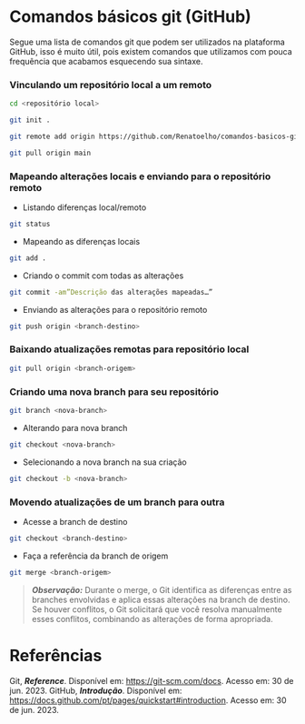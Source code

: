 # Comandos básicos git (GitHub)

Segue uma lista de comandos git que podem ser utilizados na plataforma GitHub, isso é muito útil, pois existem comandos que utilizamos com pouca frequência que acabamos esquecendo sua sintaxe.


### Vinculando um repositório local a um remoto

```bash
cd <repositório local>
```

```bash
git init .
```

```bash
git remote add origin https://github.com/Renatoelho/comandos-basicos-git.git
```

```bash
git pull origin main
```


### Mapeando alterações locais e enviando para o repositório remoto

+ Listando diferenças local/remoto

```bash
git status
```

+ Mapeando as diferenças locais

```bash
git add . 
```

+ Criando o commit com todas as alterações

```bash
git commit -am”Descrição das alterações mapeadas…”
```

+ Enviando as alterações para o repositório remoto

```bash
git push origin <branch-destino>
```

### Baixando atualizações remotas para repositório local

```bash
git pull origin <branch-origem>
```

### Criando uma nova branch para seu repositório

```bash
git branch <nova-branch>
```

+ Alterando para nova branch

```bash
git checkout <nova-branch>
```

+ Selecionando a nova branch na sua criação

```bash
git checkout -b <nova-branch>
```

### Movendo atualizações de um branch para outra

+ Acesse a branch de destino

```bash
git checkout <branch-destino>
```

+ Faça a referência da branch de origem

```bash
git merge <branch-origem>
```

> ***Observação:*** Durante o merge, o Git identifica as diferenças entre as branches envolvidas e aplica essas alterações na branch de destino. Se houver conflitos, o Git solicitará que você resolva manualmente esses conflitos, combinando as alterações de forma apropriada.


# Referências

Git, ***Reference***. Disponível em: <https://git-scm.com/docs>. Acesso em: 30 de jun. 2023.
GitHub, ***Introdução***. Disponível em: <https://docs.github.com/pt/pages/quickstart#introduction>. Acesso em: 30 de jun. 2023.




